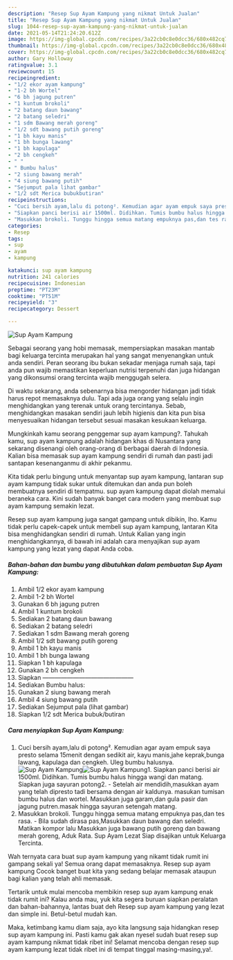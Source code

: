 ```yaml
---
description: "Resep Sup Ayam Kampung yang nikmat Untuk Jualan"
title: "Resep Sup Ayam Kampung yang nikmat Untuk Jualan"
slug: 1044-resep-sup-ayam-kampung-yang-nikmat-untuk-jualan
date: 2021-05-14T21:24:20.612Z
image: https://img-global.cpcdn.com/recipes/3a22cb0c8e0dcc36/680x482cq70/sup-ayam-kampung-foto-resep-utama.jpg
thumbnail: https://img-global.cpcdn.com/recipes/3a22cb0c8e0dcc36/680x482cq70/sup-ayam-kampung-foto-resep-utama.jpg
cover: https://img-global.cpcdn.com/recipes/3a22cb0c8e0dcc36/680x482cq70/sup-ayam-kampung-foto-resep-utama.jpg
author: Gary Holloway
ratingvalue: 3.1
reviewcount: 15
recipeingredient:
- "1/2 ekor ayam kampung"
- "1-2 bh Wortel"
- "6 bh jagung putren"
- "1 kuntum brokoli"
- "2 batang daun bawang"
- "2 batang seledri"
- "1 sdm Bawang merah goreng"
- "1/2 sdt bawang putih goreng"
- "1 bh kayu manis"
- "1 bh bunga lawang"
- "1 bh kapulaga"
- "2 bh cengkeh"
- " "
- " Bumbu halus"
- "2 siung bawang merah"
- "4 siung bawang putih"
- "Sejumput pala lihat gambar"
- "1/2 sdt Merica bubukbutiran"
recipeinstructions:
- "Cuci bersih ayam,lalu di potong². Kemudian agar ayam empuk saya presto selama 15menit dengan sedikit air, kayu manis,jahe keprak,bunga lawang, kapulaga dan cengkeh. Uleg bumbu halusnya."
- "Siapkan panci berisi air 1500ml. Didihkan. Tumis bumbu halus hingga wangi dan matang. Siapkan juga sayuran potong2. Setelah air mendidih,masukkan ayam yang telah dipresto tadi bersama dengan air kaldunya. masukan tumisan bumbu halus dan wortel. Masukkan juga garam,dan gula pasir dan jagung putren.masak hingga sayuran setengah matang."
- "Masukkan brokoli. Tunggu hingga semua matang empuknya pas,dan tes rasa. Bila sudah dirasa pas,Masukkan daun bawang dan seledri. Matikan kompor lalu Masukkan juga bawang putih goreng dan bawang merah goreng, Aduk Rata. Sup Ayam Lezat Siap disajikan untuk Keluarga Tercinta."
categories:
- Resep
tags:
- sup
- ayam
- kampung

katakunci: sup ayam kampung 
nutrition: 241 calories
recipecuisine: Indonesian
preptime: "PT23M"
cooktime: "PT51M"
recipeyield: "3"
recipecategory: Dessert

---
```



![Sup Ayam Kampung](https://img-global.cpcdn.com/recipes/3a22cb0c8e0dcc36/680x482cq70/sup-ayam-kampung-foto-resep-utama.jpg)

Sebagai seorang yang hobi memasak, mempersiapkan masakan mantab bagi keluarga tercinta merupakan hal yang sangat menyenangkan untuk anda sendiri. Peran seorang ibu bukan sekadar menjaga rumah saja, tapi anda pun wajib memastikan keperluan nutrisi terpenuhi dan juga hidangan yang dikonsumsi orang tercinta wajib menggugah selera.

Di waktu  sekarang, anda sebenarnya bisa mengorder hidangan jadi tidak harus repot memasaknya dulu. Tapi ada juga orang yang selalu ingin menghidangkan yang terenak untuk orang tercintanya. Sebab, menghidangkan masakan sendiri jauh lebih higienis dan kita pun bisa menyesuaikan hidangan tersebut sesuai masakan kesukaan keluarga. 



Mungkinkah kamu seorang penggemar sup ayam kampung?. Tahukah kamu, sup ayam kampung adalah hidangan khas di Nusantara yang sekarang disenangi oleh orang-orang di berbagai daerah di Indonesia. Kalian bisa memasak sup ayam kampung sendiri di rumah dan pasti jadi santapan kesenanganmu di akhir pekanmu.

Kita tidak perlu bingung untuk menyantap sup ayam kampung, lantaran sup ayam kampung tidak sukar untuk ditemukan dan anda pun boleh membuatnya sendiri di tempatmu. sup ayam kampung dapat diolah memalui beraneka cara. Kini sudah banyak banget cara modern yang membuat sup ayam kampung semakin lezat.

Resep sup ayam kampung juga sangat gampang untuk dibikin, lho. Kamu tidak perlu capek-capek untuk membeli sup ayam kampung, lantaran Kita bisa menghidangkan sendiri di rumah. Untuk Kalian yang ingin menghidangkannya, di bawah ini adalah cara menyajikan sup ayam kampung yang lezat yang dapat Anda coba.

<!--inarticleads1-->

##### Bahan-bahan dan bumbu yang dibutuhkan dalam pembuatan Sup Ayam Kampung:

1. Ambil 1/2 ekor ayam kampung
1. Ambil 1-2 bh Wortel
1. Gunakan 6 bh jagung putren
1. Ambil 1 kuntum brokoli
1. Sediakan 2 batang daun bawang
1. Sediakan 2 batang seledri
1. Sediakan 1 sdm Bawang merah goreng
1. Ambil 1/2 sdt bawang putih goreng
1. Ambil 1 bh kayu manis
1. Ambil 1 bh bunga lawang
1. Siapkan 1 bh kapulaga
1. Gunakan 2 bh cengkeh
1. Siapkan  ———————————————
1. Sediakan  Bumbu halus:
1. Gunakan 2 siung bawang merah
1. Ambil 4 siung bawang putih
1. Sediakan Sejumput pala (lihat gambar)
1. Siapkan 1/2 sdt Merica bubuk/butiran




<!--inarticleads2-->

##### Cara menyiapkan Sup Ayam Kampung:

1. Cuci bersih ayam,lalu di potong². Kemudian agar ayam empuk saya presto selama 15menit dengan sedikit air, kayu manis,jahe keprak,bunga lawang, kapulaga dan cengkeh. Uleg bumbu halusnya.
<img src="https://img-global.cpcdn.com/steps/9b50a3d25480ac8f/160x128cq70/sup-ayam-kampung-langkah-memasak-1-foto.jpg" alt="Sup Ayam Kampung"><img src="https://img-global.cpcdn.com/steps/4c6482437370ff53/160x128cq70/sup-ayam-kampung-langkah-memasak-1-foto.jpg" alt="Sup Ayam Kampung">1. Siapkan panci berisi air 1500ml. Didihkan. Tumis bumbu halus hingga wangi dan matang. Siapkan juga sayuran potong2. - Setelah air mendidih,masukkan ayam yang telah dipresto tadi bersama dengan air kaldunya. masukan tumisan bumbu halus dan wortel. Masukkan juga garam,dan gula pasir dan jagung putren.masak hingga sayuran setengah matang.
1. Masukkan brokoli. Tunggu hingga semua matang empuknya pas,dan tes rasa. - Bila sudah dirasa pas,Masukkan daun bawang dan seledri. Matikan kompor lalu Masukkan juga bawang putih goreng dan bawang merah goreng, Aduk Rata. Sup Ayam Lezat Siap disajikan untuk Keluarga Tercinta.




Wah ternyata cara buat sup ayam kampung yang nikamt tidak rumit ini gampang sekali ya! Semua orang dapat memasaknya. Resep sup ayam kampung Cocok banget buat kita yang sedang belajar memasak ataupun bagi kalian yang telah ahli memasak.

Tertarik untuk mulai mencoba membikin resep sup ayam kampung enak tidak rumit ini? Kalau anda mau, yuk kita segera buruan siapkan peralatan dan bahan-bahannya, lantas buat deh Resep sup ayam kampung yang lezat dan simple ini. Betul-betul mudah kan. 

Maka, ketimbang kamu diam saja, ayo kita langsung saja hidangkan resep sup ayam kampung ini. Pasti kamu gak akan nyesel sudah buat resep sup ayam kampung nikmat tidak ribet ini! Selamat mencoba dengan resep sup ayam kampung lezat tidak ribet ini di tempat tinggal masing-masing,ya!.

